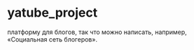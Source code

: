 # yatube_project
платформу для блогов, так что можно написать, например, «Социальная сеть блогеров».
